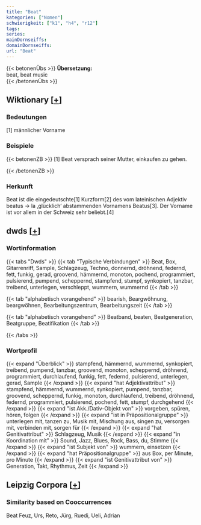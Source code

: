 ```yaml
---
title: "Beat"
kategorien: ["Nomen"]
schwierigkeit: ["k1", "h4", "r12"]
tags:
series:
mainDornseiffs:
domainDornseiffs:
url: "Beat"
---
```


{{< betonenÜbs >}}
**Übersetzung:**  
beat, beat music  
{{< /betonenÜbs >}}

## Wiktionary [[+](https://de.wiktionary.org/wiki/Beat)]

### Bedeutungen
[1] männlicher Vorname  

### Beispiele
{{< betonenZB >}}
[1] Beat versprach seiner Mutter, einkaufen zu gehen.  

{{< /betonenZB >}}
### Herkunft
Beat ist die eingedeutschte[1] Kurzform[2] des vom lateinischen Adjektiv beatus → la ‚glücklich‘ abstammenden Vornamens Beatus[3]. Der Vorname ist vor allem in der Schweiz sehr beliebt.[4]  



## dwds [[+](https://www.dwds.de/wb/Beat)]

### Wortinformation
{{< tabs "Dwds" >}}
{{< tab "Typische Verbindungen" >}}
Beat, Box, Gitarrenriff, Sample, Schlagzeug, Techno, donnernd, dröhnend, federnd, fett, funkig, gerad, groovend, hämmernd, monoton, pochend, programmiert, pulsierend, pumpend, scheppernd, stampfend, stumpf, synkopiert, tanzbar, treibend, unterlegen, verschleppt, wummern, wummernd
{{< /tab >}}

{{< tab "alphabetisch vorangehend" >}}
bearish, Beargwöhnung, beargwöhnen, Bearbeitungszentrum, Bearbeitungszeit
{{< /tab >}}

{{< tab "alphabetisch vorangehend" >}}
Beatband, beaten, Beatgeneration, Beatgruppe, Beatifikation
{{< /tab >}}

{{< /tabs >}}

### Wortprofil
{{< expand "Überblick" >}} stampfend, hämmernd, wummernd, synkopiert, treibend, pumpend, tanzbar, groovend, monoton, scheppernd, dröhnend, programmiert, durchlaufend, funkig, fett, federnd, pulsierend, unterlegen, gerad, Sample {{< /expand >}}
{{< expand "hat Adjektivattribut" >}} stampfend, hämmernd, wummernd, synkopiert, pumpend, tanzbar, groovend, scheppernd, funkig, monoton, durchlaufend, treibend, dröhnend, federnd, programmiert, pulsierend, pochend, fett, stumpf, durchgehend {{< /expand >}}
{{< expand "ist Akk./Dativ-Objekt von" >}} vorgeben, spüren, hören, folgen {{< /expand >}}
{{< expand "ist in Präpositionalgruppe" >}} unterlegen mit, tanzen zu, Musik mit, Mischung aus, singen zu, versorgen mit, verbinden mit, sorgen für {{< /expand >}}
{{< expand "hat Genitivattribut" >}} Schlagzeug, Musik {{< /expand >}}
{{< expand "in Koordination mit" >}} Sound, Jazz, Blues, Rock, Bass, du, Stimme {{< /expand >}}
{{< expand "ist Subjekt von" >}} wummern, einsetzen {{< /expand >}}
{{< expand "hat Präpositionalgruppe" >}} aus Box, per Minute, pro Minute {{< /expand >}}
{{< expand "ist Genitivattribut von" >}} Generation, Takt, Rhythmus, Zeit {{< /expand >}}

## Leipzig Corpora [[+](https://corpora.uni-leipzig.de/en/res?word=Beat&corpusId=deu_newscrawl-public_2018)]


### Similarity based on Cooccurrences
Beat Feuz, Urs, Reto, Jürg, Ruedi, Ueli, Adrian

